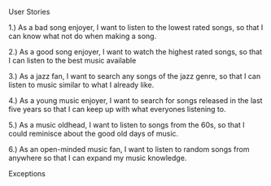 User Stories

  1.) As a bad song enjoyer, I want to listen to the lowest rated songs, so that I can know what not do when making a song.
  
  2.) As a good song enjoyer, I want to watch the highest rated songs, so that I can listen to the best music available

  3.) As a jazz fan, I want to search any songs of the jazz genre, so that I can listen to music similar to what I already like.

  4.) As a young music enjoyer, I want to search for songs released in the last five years so that I can keep up with what everyones listening to.

  5.) As a music oldhead, I want to listen to songs from the 60s, so that I could reminisce about the good old days of music.

  6.) As an open-minded music fan, I want to listen to random songs from anywhere so that I can expand my music knowledge.

Exceptions

